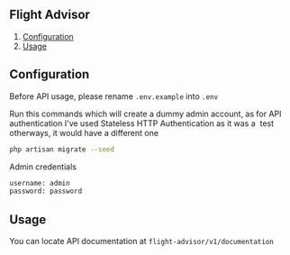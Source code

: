 ## Flight Advisor

1. [Configuration](#configuration)
2. [Usage](#usage)

## Configuration

Before API usage, please rename `.env.example` into `.env`

Run this commands which will create a dummy admin account, as for API authentication I've used Stateless HTTP Authentication as it was a  test otherways, it would have a different one
```bash
php artisan migrate --seed
```

Admin credentials

```bash
username: admin
password: password
```

## Usage

You can locate API documentation at `flight-advisor/v1/documentation`
